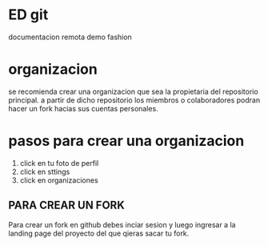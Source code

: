 # ED git
documentacion remota demo fashion

# organizacion
se recomienda crear una organizacion que sea la propietaria del repositorio
principal. a partir de dicho repositorio los miembros o colaboradores podran
hacer un fork hacias sus cuentas personales.

# pasos para crear una organizacion

1. click en tu foto de perfil
2. click en sttings
3. click en organizaciones

## PARA CREAR UN FORK
Para crear un fork en github debes inciar sesion y luego ingresar
a la landing page del proyecto del que qieras sacar tu fork.